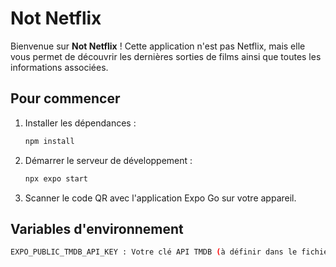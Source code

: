 # Not Netflix

Bienvenue sur **Not Netflix** ! Cette application n'est pas Netflix, mais elle vous permet de découvrir les dernières sorties de films ainsi que toutes les informations associées.

## Pour commencer

1. Installer les dépendances :
   ```sh
   npm install
   ```

2. Démarrer le serveur de développement :

   ```sh
   npx expo start
   ```

3. Scanner le code QR avec l'application Expo Go sur votre appareil.

## Variables d'environnement

   ```sh
   EXPO_PUBLIC_TMDB_API_KEY : Votre clé API TMDB (à définir dans le fichier .env)
   ```

